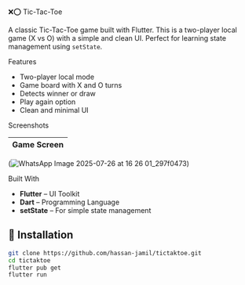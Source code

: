  ❌⭕️ Tic-Tac-Toe

A classic Tic-Tac-Toe game built with Flutter. This is a two-player local game (X vs O) with a simple and clean UI. Perfect for learning state management using `setState`.

Features

- Two-player local mode
- Game board with X and O turns
- Detects winner or draw
- Play again option
- Clean and minimal UI

Screenshots

| Game Screen | 
|------------|
(![WhatsApp Image 2025-07-26 at 16 26 01_297f0473](https://github.com/user-attachments/assets/26112f0d-4e35-42ea-86e2-6a8e8c436e72)) 


Built With

- **Flutter** – UI Toolkit
- **Dart** – Programming Language
- **setState** – For simple state management

## 🔧 Installation

```bash
git clone https://github.com/hassan-jamil/tictaktoe.git
cd tictaktoe
flutter pub get
flutter run

